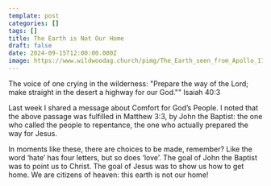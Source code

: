 ```yaml
---
template: post
categories: []
tags: []
title: The Earth is Not Our Home
draft: false
date: 2024-09-15T12:00:00.000Z
image: https://www.wildwoodag.church/pimg/The_Earth_seen_from_Apollo_17.jpg
---
```

The voice of one crying in the wilderness: "Prepare the way of the Lord; make straight in the desert a highway for our God."" Isaiah 40:3

Last week I shared a message about Comfort for God’s People. I noted that the above passage was fulfilled in Matthew 3:3, by John the Baptist: the one who called the people to repentance, the one who actually prepared the way for Jesus. 

In moments like these, there are choices to be made, remember? Like the word ‘hate’ has four letters, but so does ‘love’. The goal of John the Baptist was to point us to Christ. The goal of Jesus was to show us how to get home. We are citizens of heaven: this earth is not our home!